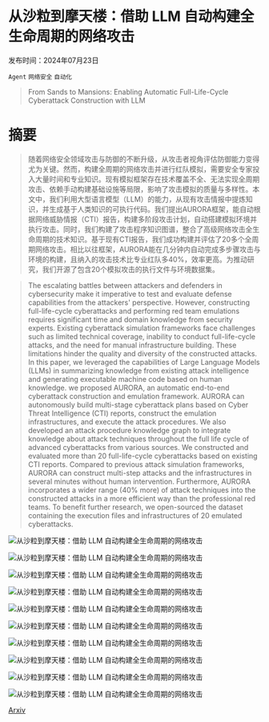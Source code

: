 # 从沙粒到摩天楼：借助 LLM 自动构建全生命周期的网络攻击

发布时间：2024年07月23日

`Agent` `网络安全` `自动化`

> From Sands to Mansions: Enabling Automatic Full-Life-Cycle Cyberattack Construction with LLM

# 摘要

> 随着网络安全领域攻击与防御的不断升级，从攻击者视角评估防御能力变得尤为关键。然而，构建全周期的网络攻击并进行红队模拟，需要安全专家投入大量时间和专业知识。现有模拟框架存在技术覆盖不全、无法实现全周期攻击、依赖手动构建基础设施等局限，影响了攻击模拟的质量与多样性。本文中，我们利用大型语言模型（LLM）的能力，从现有攻击情报中提炼知识，并生成基于人类知识的可执行代码。我们提出AURORA框架，能自动根据网络威胁情报（CTI）报告，构建多阶段攻击计划，自动搭建模拟环境并执行攻击。同时，我们构建了攻击程序知识图谱，整合了高级网络攻击全生命周期的技术知识。基于现有CTI报告，我们成功构建并评估了20多个全周期网络攻击。相比以往框架，AURORA能在几分钟内自动完成多步骤攻击与环境的构建，且纳入的攻击技术比专业红队多40%，效率更高。为推动研究，我们开源了包含20个模拟攻击的执行文件与环境数据集。

> The escalating battles between attackers and defenders in cybersecurity make it imperative to test and evaluate defense capabilities from the attackers' perspective. However, constructing full-life-cycle cyberattacks and performing red team emulations requires significant time and domain knowledge from security experts. Existing cyberattack simulation frameworks face challenges such as limited technical coverage, inability to conduct full-life-cycle attacks, and the need for manual infrastructure building. These limitations hinder the quality and diversity of the constructed attacks. In this paper, we leveraged the capabilities of Large Language Models (LLMs) in summarizing knowledge from existing attack intelligence and generating executable machine code based on human knowledge. we proposed AURORA, an automatic end-to-end cyberattack construction and emulation framework. AURORA can autonomously build multi-stage cyberattack plans based on Cyber Threat Intelligence (CTI) reports, construct the emulation infrastructures, and execute the attack procedures. We also developed an attack procedure knowledge graph to integrate knowledge about attack techniques throughout the full life cycle of advanced cyberattacks from various sources. We constructed and evaluated more than 20 full-life-cycle cyberattacks based on existing CTI reports. Compared to previous attack simulation frameworks, AURORA can construct multi-step attacks and the infrastructures in several minutes without human intervention. Furthermore, AURORA incorporates a wider range (40% more) of attack techniques into the constructed attacks in a more efficient way than the professional red teams. To benefit further research, we open-sourced the dataset containing the execution files and infrastructures of 20 emulated cyberattacks.

![从沙粒到摩天楼：借助 LLM 自动构建全生命周期的网络攻击](../../../paper_images/2407.16928/x1.png)

![从沙粒到摩天楼：借助 LLM 自动构建全生命周期的网络攻击](../../../paper_images/2407.16928/x2.png)

![从沙粒到摩天楼：借助 LLM 自动构建全生命周期的网络攻击](../../../paper_images/2407.16928/x3.png)

![从沙粒到摩天楼：借助 LLM 自动构建全生命周期的网络攻击](../../../paper_images/2407.16928/x4.png)

![从沙粒到摩天楼：借助 LLM 自动构建全生命周期的网络攻击](../../../paper_images/2407.16928/x5.png)

![从沙粒到摩天楼：借助 LLM 自动构建全生命周期的网络攻击](../../../paper_images/2407.16928/x6.png)

![从沙粒到摩天楼：借助 LLM 自动构建全生命周期的网络攻击](../../../paper_images/2407.16928/x7.png)

![从沙粒到摩天楼：借助 LLM 自动构建全生命周期的网络攻击](../../../paper_images/2407.16928/x8.png)

![从沙粒到摩天楼：借助 LLM 自动构建全生命周期的网络攻击](../../../paper_images/2407.16928/x9.png)

![从沙粒到摩天楼：借助 LLM 自动构建全生命周期的网络攻击](../../../paper_images/2407.16928/x10.png)

[Arxiv](https://arxiv.org/abs/2407.16928)